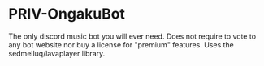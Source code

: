 # PRIV-OngakuBot
The only discord music bot you will ever need. Does not require to vote to any bot website nor buy a license for "premium" features. Uses the sedmelluq/lavaplayer library.
